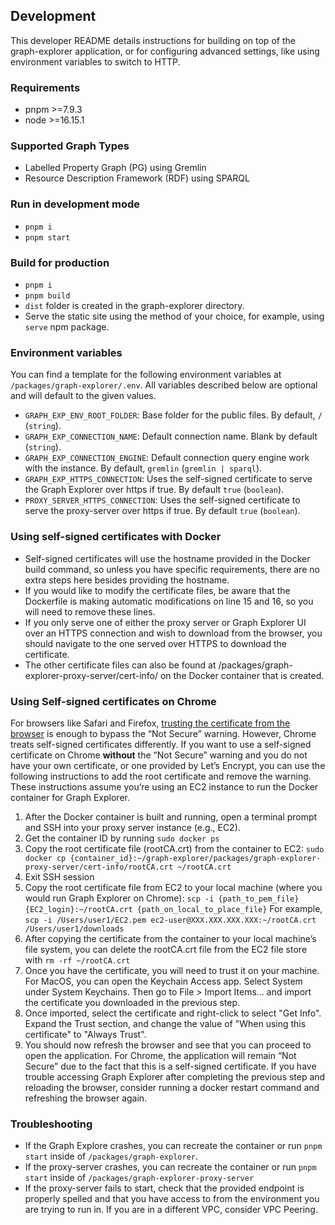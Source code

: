 ## Development
This developer README details instructions for building on top of the graph-explorer application, or for configuring advanced settings, like using environment variables to switch to HTTP.

### Requirements
- pnpm >=7.9.3
- node >=16.15.1

### Supported Graph Types
- Labelled Property Graph (PG) using Gremlin
- Resource Description Framework (RDF) using SPARQL 

### Run in development mode
- `pnpm i`
- `pnpm start`

### Build for production
- `pnpm i`
- `pnpm build`
- `dist` folder is created in the graph-explorer directory.
- Serve the static site using the method of your choice,
for example, using `serve` npm package.

### Environment variables

You can find a template for the following environment variables at `/packages/graph-explorer/.env`. All variables described below are optional and will default to the given values.

- `GRAPH_EXP_ENV_ROOT_FOLDER`: Base folder for the public files. By default, `/` (`string`). 
- `GRAPH_EXP_CONNECTION_NAME`: Default connection name. Blank by default (`string`).
- `GRAPH_EXP_CONNECTION_ENGINE`: Default connection query engine work with the instance. By default, `gremlin` (`gremlin | sparql`).
- `GRAPH_EXP_HTTPS_CONNECTION`: Uses the self-signed certificate to serve the Graph Explorer over https if true. By default `true` (`boolean`).
- `PROXY_SERVER_HTTPS_CONNECTION`: Uses the self-signed certificate to serve the proxy-server over https if true. By default `true` (`boolean`).

### Using self-signed certificates with Docker

- Self-signed certificates will use the hostname provided in the Docker build command, so unless you have specific requirements, there are no extra steps here besides providing the hostname.
- If you would like to modify the certificate files, be aware that the Dockerfile is making automatic modifications on line 15 and 16, so you will need to remove these lines. 
- If you only serve one of either the proxy server or Graph Explorer UI over an HTTPS connection and wish to download from the browser, you should navigate to the one served over HTTPS to download the certificate.
- The other certificate files can also be found at /packages/graph-explorer-proxy-server/cert-info/ on the Docker container that is created. 

### Using Self-signed certificates on Chrome

For browsers like Safari and Firefox, [trusting the certificate from the browser](./#https-connections) is enough to bypass the “Not Secure” warning. However, Chrome treats self-signed certificates differently. If you want to use a self-signed certificate on Chrome **without** the “Not Secure” warning and you do not have your own certificate, or one provided by Let’s Encrypt, you can use the following instructions to add the root certificate and remove the warning. These instructions assume you’re using an EC2 instance to run the Docker container for Graph Explorer.

1. After the Docker container is built and running, open a terminal prompt and SSH into your proxy server instance (e.g., EC2).
2. Get the container ID by running `sudo docker ps`
3. Copy the root certificate file (rootCA.crt) from the container to EC2: `sudo docker cp {container_id}:~/graph-explorer/packages/graph-explorer-proxy-server/cert-info/rootCA.crt ~/rootCA.crt`
4. Exit SSH session 
5. Copy the root certificate file from EC2 to your local machine (where you would run Graph Explorer on Chrome): `scp -i {path_to_pem_file} {EC2_login}:~/rootCA.crt {path_on_local_to_place_file}` For example, `scp -i /Users/user1/EC2.pem ec2-user@XXX.XXX.XXX.XXX:~/rootCA.crt /Users/user1/downloads`
6. After copying the certificate from the container to your local machine’s file system, you can delete the rootCA.crt file from the EC2 file store with `rm -rf ~/rootCA.crt`
7. Once you have the certificate, you will need to trust it on your machine. For MacOS, you can open the Keychain Access app. Select System under System Keychains. Then go to File > Import Items... and import the certificate you downloaded in the previous step. 
8. Once imported, select the certificate and right-click to select "Get Info". Expand the Trust section, and change the value of "When using this certificate" to "Always Trust". 
9. You should now refresh the browser and see that you can proceed to open the application. For Chrome, the application will remain “Not Secure” due to the fact that this is a self-signed certificate. If you have trouble accessing Graph Explorer after completing the previous step and reloading the browser, consider running a docker restart command and refreshing the browser again.

### Troubleshooting
- If the Graph Explore crashes, you can recreate the container or run `pnpm start` inside of `/packages/graph-explorer`.
- If the proxy-server crashes, you can recreate the container or run `pnpm start` inside of `/packages/graph-explorer-proxy-server`
- If the proxy-server fails to start, check that the provided endpoint is properly spelled and that you have access to from the environment you are trying to run in. If you are in a different VPC, consider VPC Peering.
